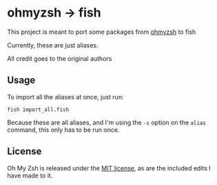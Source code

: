 # ohmyzsh -> fish

This project is meant to port some packages from [ohmyzsh](https://ohmyz.sh) to fish

Currently, these are just aliases.

All credit goes to the original authors

## Usage

To import all the aliases at once, just run:

``fish import_all.fish``

Because these are all aliases, and I'm using the ``-s`` option on the ``alias`` command, this only has to be run once.

## License

Oh My Zsh is released under the [MIT license](LICENSE.txt), as are the included edits I have made to it.
